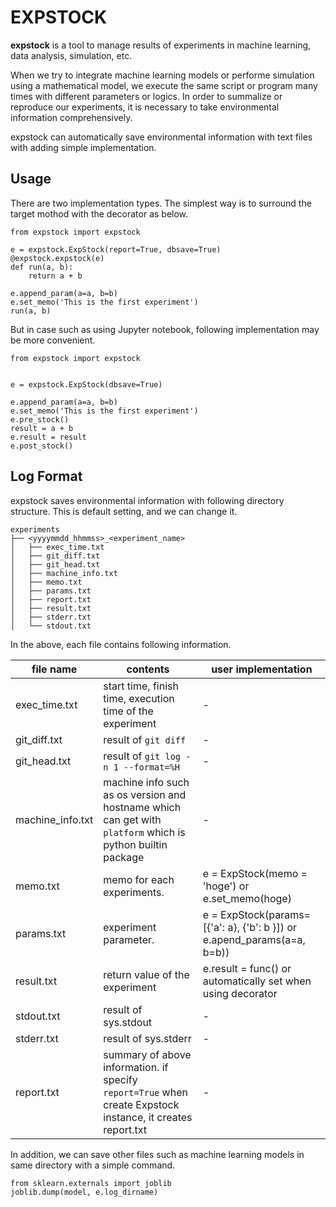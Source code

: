 # EXPSTOCK

**expstock** is a tool to manage results of experiments in machine learning, data analysis, simulation, etc.

When we try to integrate machine learning models or performe simulation using a mathematical model, we execute the same script or program many times with different parameters or logics.
In order to summalize or reproduce our experiments, it is necessary to take environmental information comprehensively.

expstock can automatically save environmental information with text files with adding simple implementation.

## Usage

There are two implementation types.
The simplest way is to surround the target mothod with the decorator as below.

```
from expstock import expstock

e = expstock.ExpStock(report=True, dbsave=True)
@expstock.expstock(e)
def run(a, b):
    return a + b

e.append_param(a=a, b=b)
e.set_memo('This is the first experiment')
run(a, b)
```

But in case such as using Jupyter notebook, following implementation may be more convenient.

```
from expstock import expstock


e = expstock.ExpStock(dbsave=True)

e.append_param(a=a, b=b)
e.set_memo('This is the first experiment')
e.pre_stock()
result = a + b
e.result = result
e.post_stock()
```


## Log Format

expstock saves environmental information with following directory structure. This is default setting, and we can change it.

```
experiments
├── <yyyymmdd_hhmmss>_<experiment_name>
│   ├── exec_time.txt
│   ├── git_diff.txt
│   ├── git_head.txt
│   ├── machine_info.txt
│   ├── memo.txt
│   ├── params.txt
│   ├── report.txt
│   ├── result.txt
│   ├── stderr.txt
│   └── stdout.txt

```

In the above, each file contains following information.

|file name | contents|user implementation|
|----------|---------|--------|
|exec_time.txt |start time, finish time, execution time of the experiment| - |
|git_diff.txt | result of `git diff`| - |
|git_head.txt |result of `git log -n 1 --format=%H`| - |
|machine_info.txt |machine info such as os version and hostname which can get with `platform` which is python builtin package| - |
|memo.txt |memo for each experiments. | e = ExpStock(memo = 'hoge') or e.set_memo(hoge) |
|params.txt |experiment parameter. | e = ExpStock(params=[{'a': a}, {'b': b }]) or  e.apend_params(a=a, b=b))|
|result.txt|return value of the experiment| e.result = func() or automatically set when using decorator|
|stdout.txt|result of sys.stdout| - |
|stderr.txt|result of sys.stderr| - |
|report.txt|summary of above information. if specify `report=True` when create Expstock instance, it creates report.txt| - |

In addition, we can save other files such as machine learning models in same directory with a simple command.

```
from sklearn.externals import joblib
joblib.dump(model, e.log_dirname)
```


